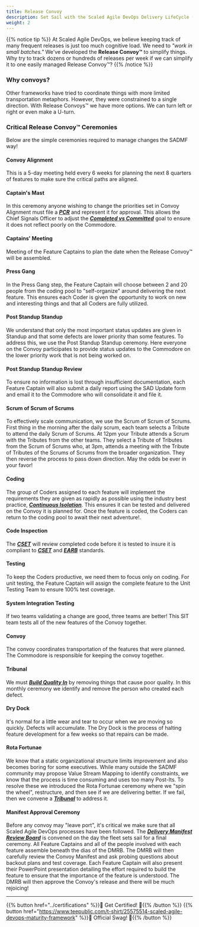 ```yaml
---
title: Release Convoy
description: Set Sail with the Scaled Agile DevOps Delivery LifeCycle (SAD DLC)
weight: 2
---
```


{{% notice tip %}}
At Scaled Agile DevOps, we believe keeping track of many frequent releases is just too much cognitive load. We need to *"work in small batches."* We've developed the **Release Convoy&trade;** to simplify things. Why try to track dozens or hundreds of releases per week if we can simplify it to one easily managed Release Convoy&trade;?
{{% /notice %}}

### Why convoys?

Other frameworks have tried to coordinate things with more limited transportation metaphors. However, they were constrained to a single direction. With Release Convoys&trade; we have more options. We can turn left or right or even make a U-turn.

### Critical Release Convoy&trade; Ceremonies

Below are the simple ceremonies required to manage changes the SADMF way!

#### Convoy Alignment

This is a 5-day meeting held every 6 weeks for planning the next 8 quarters of features to make sure the critical paths are aligned.

#### Captain's Mast

In this ceremony anyone wishing to change the priorities set in Convoy Alignment must file a *[***PCR***](../convoy-manifest/#priority-change-request)* and represent it for approval. This allows the Chief Signals Officer to adjust the *[***Completed vs Committed***](../metrics/#features-completed-vs-committed)* goal to ensure it does not reflect poorly on the Commodore.

#### Captains' Meeting

Meeting of the Feature Captains to plan the date when the Release Convoy&trade; will be assembled.

#### Press Gang

In the Press Gang step, the Feature Captain will choose between 2 and 20 people from the coding pool to "self-organize" around delivering the next feature. This ensures each Coder is given the opportunity to work on new and interesting things and that all Coders are fully utilized.

#### Post Standup Standup

We understand that only the most important status updates are given in Standup and that some defects are lower priority than some features. To address this, we use the Post Standup Standup ceremony. Here everyone on the Convoy participates to provide status updates to the Commodore on the lower priority work that is not being worked on.  

#### Post Standup Standup Review

To ensure no information is lost through insufficient documentation, each Feature Captain will also submit a daily report using the SAD Update form and email it to the Commodore who will consolidate it and file it.

#### Scrum of Scrum of Scrums

To effectively scale communication, we use the Scrum of Scrum of Scrums. First thing in the morning after the daily scrum, each team selects a Tribute to attend the daily Scrum of Scrums. At 12pm your Tribute attends a Scrum with the Tributes from the other teams. They select a Tribute of Tributes from the Scrum of Scrums who, at 3pm, attends a meeting with the Tribute of Tributes of the Scrums of Scrums from the broader organization. They then reverse the process to pass down direction. May the odds be ever in your favor!

#### Coding

The group of Coders assigned to each feature will implement the requirements they are given as rapidly as possible using the industry best practice, *[**Continuous Isolation**](https://continuousisolation.com)*. This ensures it can be tested and delivered on the Convoy it is planned for. Once the feature is coded, the Coders can return to the coding pool to await their next adventure!.

#### Code Inspection

The *[**CSET**](../organization/#code-standards-enforcement-team)* will review completed code before it is tested to insure it is compliant to *[**CSET**](../organization/#code-standards-enforcement-team)* and *[**EARB**](../organization/#enterprise-architecture-review-board)* standards.

#### Testing

To keep the Coders productive, we need them to focus only on coding. For unit testing, the Feature Captain will assign the complete feature to the Unit Testing Team to ensure 100% test coverage.

#### System Integration Testing

If two teams validating a change are good, three teams are better! This SIT team tests all of the new features of the Convoy together.

#### Convoy

The convoy coordinates transportation of the features that were planned. The Commodore is responsible for keeping the convoy together.

#### Tribunal

We must *[**Build Quality In**](../principles/#build-quality-in)* by removing things that cause poor quality. In this monthly ceremony we identify and remove the person who created each defect.

#### Dry Dock

It's normal for a little wear and tear to occur when we are moving so quickly. Defects will accumulate. The Dry Dock is the process of halting feature development for a few weeks so that repairs can be made.

#### Rota Fortunae

We know that a static organizational structure limits improvement and also becomes boring for some executives. While many outside the SADMF community may propose Value Stream Mapping to identify constraints, we know that the process is time consuming and uses too many Post-Its. To resolve these we introduced the Rota Fortunae ceremony where we "spin the wheel", restructure, and then see if we are delivering better. If we fail, then we convene a *[**Tribunal**](#tribunal)* to address it.

#### Manifest Approval Ceremony

Before any convoy may "leave port", it's critical we make sure that all Scaled Agile DevOps processes have been followed. The *[**Delivery Manifest Review Board**](../organization/#delivery-manifest-review-board)* is convened on the day the fleet sets sail for a final ceremony. All Feature Captains and all of the people involved with each feature assemble beneath the dias of the DMRB. The DMRB will then carefully review the Convoy Manifest and ask probing questions about backout plans and test coverage. Each Feature Captain will also present their PowerPoint presentation detailing the effort required to build the feature to ensure that the importance of the feature is understood. The DMRB will then approve the Convoy's release and there will be much rejoicing!

---

{{% button href="../certifications" %}}🏅 Get Certified! 🏅{{% /button %}}
{{% button href="https://www.teepublic.com/t-shirt/25575514-scaled-agile-devops-maturity-framework" %}}💸 Official Swag! 💸{{% /button %}}
